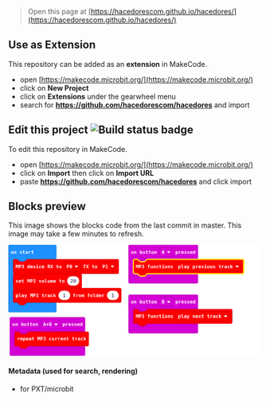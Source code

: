 
> Open this page at [https://hacedorescom.github.io/hacedores/](https://hacedorescom.github.io/hacedores/)

## Use as Extension

This repository can be added as an **extension** in MakeCode.

* open [https://makecode.microbit.org/](https://makecode.microbit.org/)
* click on **New Project**
* click on **Extensions** under the gearwheel menu
* search for **https://github.com/hacedorescom/hacedores** and import

## Edit this project ![Build status badge](https://github.com/hacedorescom/hacedores/workflows/MakeCode/badge.svg)

To edit this repository in MakeCode.

* open [https://makecode.microbit.org/](https://makecode.microbit.org/)
* click on **Import** then click on **Import URL**
* paste **https://github.com/hacedorescom/hacedores** and click import

## Blocks preview

This image shows the blocks code from the last commit in master.
This image may take a few minutes to refresh.

![A rendered view of the blocks](https://github.com/hacedorescom/hacedores/raw/master/.github/makecode/blocks.png)

#### Metadata (used for search, rendering)

* for PXT/microbit
<script src="https://makecode.com/gh-pages-embed.js"></script><script>makeCodeRender("{{ site.makecode.home_url }}", "{{ site.github.owner_name }}/{{ site.github.repository_name }}");</script>
